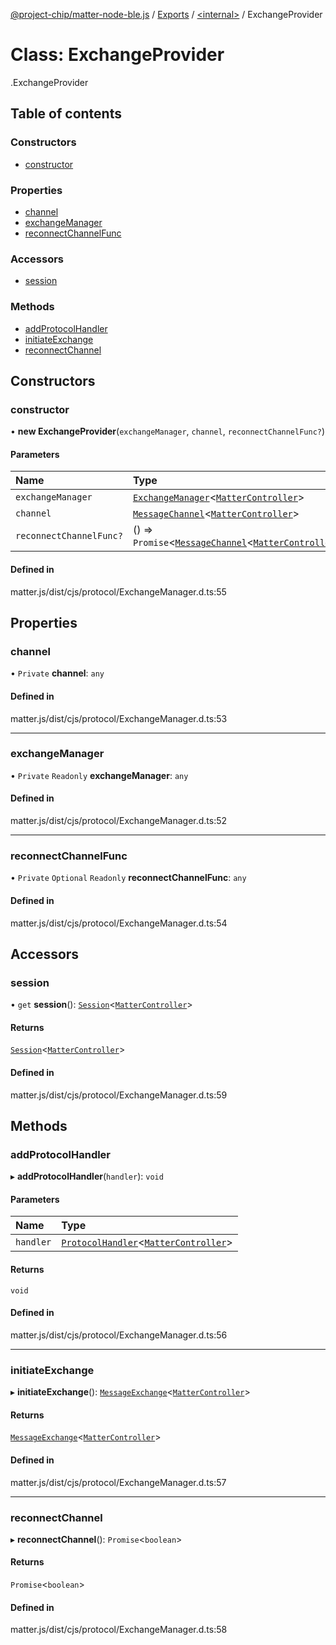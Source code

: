 [@project-chip/matter-node-ble.js](../README.md) / [Exports](../modules.md) / [<internal\>](../modules/internal_.md) / ExchangeProvider

# Class: ExchangeProvider

[<internal>](../modules/internal_.md).ExchangeProvider

## Table of contents

### Constructors

- [constructor](internal_.ExchangeProvider.md#constructor)

### Properties

- [channel](internal_.ExchangeProvider.md#channel)
- [exchangeManager](internal_.ExchangeProvider.md#exchangemanager)
- [reconnectChannelFunc](internal_.ExchangeProvider.md#reconnectchannelfunc)

### Accessors

- [session](internal_.ExchangeProvider.md#session)

### Methods

- [addProtocolHandler](internal_.ExchangeProvider.md#addprotocolhandler)
- [initiateExchange](internal_.ExchangeProvider.md#initiateexchange)
- [reconnectChannel](internal_.ExchangeProvider.md#reconnectchannel)

## Constructors

### constructor

• **new ExchangeProvider**(`exchangeManager`, `channel`, `reconnectChannelFunc?`)

#### Parameters

| Name | Type |
| :------ | :------ |
| `exchangeManager` | [`ExchangeManager`](internal_.ExchangeManager.md)<[`MatterController`](internal_.MatterController.md)\> |
| `channel` | [`MessageChannel`](internal_.MessageChannel.md)<[`MatterController`](internal_.MatterController.md)\> |
| `reconnectChannelFunc?` | () => `Promise`<[`MessageChannel`](internal_.MessageChannel.md)<[`MatterController`](internal_.MatterController.md)\>\> |

#### Defined in

matter.js/dist/cjs/protocol/ExchangeManager.d.ts:55

## Properties

### channel

• `Private` **channel**: `any`

#### Defined in

matter.js/dist/cjs/protocol/ExchangeManager.d.ts:53

___

### exchangeManager

• `Private` `Readonly` **exchangeManager**: `any`

#### Defined in

matter.js/dist/cjs/protocol/ExchangeManager.d.ts:52

___

### reconnectChannelFunc

• `Private` `Optional` `Readonly` **reconnectChannelFunc**: `any`

#### Defined in

matter.js/dist/cjs/protocol/ExchangeManager.d.ts:54

## Accessors

### session

• `get` **session**(): [`Session`](../interfaces/internal_.Session.md)<[`MatterController`](internal_.MatterController.md)\>

#### Returns

[`Session`](../interfaces/internal_.Session.md)<[`MatterController`](internal_.MatterController.md)\>

#### Defined in

matter.js/dist/cjs/protocol/ExchangeManager.d.ts:59

## Methods

### addProtocolHandler

▸ **addProtocolHandler**(`handler`): `void`

#### Parameters

| Name | Type |
| :------ | :------ |
| `handler` | [`ProtocolHandler`](../interfaces/internal_.ProtocolHandler.md)<[`MatterController`](internal_.MatterController.md)\> |

#### Returns

`void`

#### Defined in

matter.js/dist/cjs/protocol/ExchangeManager.d.ts:56

___

### initiateExchange

▸ **initiateExchange**(): [`MessageExchange`](internal_.MessageExchange.md)<[`MatterController`](internal_.MatterController.md)\>

#### Returns

[`MessageExchange`](internal_.MessageExchange.md)<[`MatterController`](internal_.MatterController.md)\>

#### Defined in

matter.js/dist/cjs/protocol/ExchangeManager.d.ts:57

___

### reconnectChannel

▸ **reconnectChannel**(): `Promise`<`boolean`\>

#### Returns

`Promise`<`boolean`\>

#### Defined in

matter.js/dist/cjs/protocol/ExchangeManager.d.ts:58

